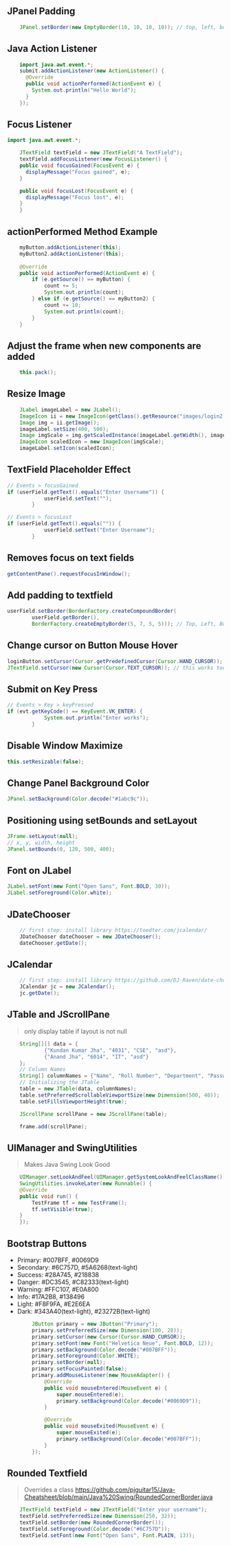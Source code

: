 ## JPanel Padding

```java
    JPanel.setBorder(new EmptyBorder(10, 10, 10, 10)); // top, left, bottom, right   
```

## Java Action Listener

```java
    import java.awt.event.*;
    submit.addActionListener(new ActionListener() {
      @Override
      public void actionPerformed(ActionEvent e) {
        System.out.println("Hello World");
      }
    });
```

## Focus Listener

```java
import java.awt.event.*;

    JTextField textField = new JTextField("A TextField");
    textField.addFocusListener(new FocusListener() {
    public void focusGained(FocusEvent e) {
      displayMessage("Focus gained", e);
    }

    public void focusLost(FocusEvent e) {
      displayMessage("Focus lost", e);
    }  
    }
```

## actionPerformed Method Example

```java
    myButton.addActionListener(this);
    myButton2.addActionListener(this);
    
    @Override
    public void actionPerformed(ActionEvent e) {
        if (e.getSource() == myButton) {
            count += 5;
            System.out.println(count);
        } else if (e.getSource() == myButton2) {
            count += 10;
            System.out.println(count);
        }
    }      
```

## Adjust the frame when new components are added

```java
    this.pack();   
```

## Resize Image

```java
    JLabel imageLabel = new JLabel();
    ImageIcon ii = new ImageIcon(getClass().getResource("images/login2.jpg")); // get img url
    Image img = ii.getImage();
    imageLabel.setSize(400, 500);
    Image imgScale = img.getScaledInstance(imageLabel.getWidth(), imageLabel.getHeight(), Image.SCALE_SMOOTH);
    ImageIcon scaledIcon = new ImageIcon(imgScale);
    imageLabel.setIcon(scaledIcon);
```

## TextField Placeholder Effect

```java
// Events > focusGained
if (userField.getText().equals("Enter Username")) {
            userField.setText("");
        }

// Events > focusLost
if (userField.getText().equals("")) {
            userField.setText("Enter Username");
        }
```

## Removes focus on text fields

```java
getContentPane().requestFocusInWindow();
```

## Add padding to textfield

```java
userField.setBorder(BorderFactory.createCompoundBorder(
        userField.getBorder(),
        BorderFactory.createEmptyBorder(5, 7, 5, 5))); // Top, Left, Bottom, Right
```

## Change cursor on Button Mouse Hover

```java
loginButton.setCursor(Cursor.getPredefinedCursor(Cursor.HAND_CURSOR)); // loginButton is variable
JTextField.setCursor(new Cursor(Cursor.TEXT_CURSOR)); // this works too
```

## Submit on Key Press

```java
// Events > Key > keyPressed
if (evt.getKeyCode() == KeyEvent.VK_ENTER) {
            System.out.println("Enter works");
        }
```

## Disable Window Maximize

```java
this.setResizable(false);
```

## Change Panel Background Color

```java
JPanel.setBackground(Color.decode("#1abc9c"));
```

## Positioning using setBounds and setLayout

```java
JFrame.setLayout(null);
// x, y, width, height
JPanel.setBounds(0, 120, 500, 400);
```

## Font on JLabel
```java
JLabel.setFont(new Font("Open Sans", Font.BOLD, 30));
JLabel.setForeground(Color.white);
```

## JDateChooser

```java
    // first step: install library https://toedter.com/jcalendar/
    JDateChooser dateChooser = new JDateChooser();
    dateChooser.getDate();
```

## JCalendar

```java
    // first step: install library https://github.com/DJ-Raven/date-chooser
    JCalendar jc = new JCalendar();
    jc.getDate();
```

## JTable and JScrollPane
> only display table if layout is not null
```java
    String[][] data = {
            {"Kundan Kumar Jha", "4031", "CSE", "asd"},
            {"Anand Jha", "6014", "IT", "asd"}
    };
    // Column Names
    String[] columnNames = {"Name", "Roll Number", "Department", "Password"};
    // Initializing the JTable
    table = new JTable(data, columnNames);
    table.setPreferredScrollableViewportSize(new Dimension(500, 40));
    table.setFillsViewportHeight(true);

    JScrollPane scrollPane = new JScrollPane(table);

    frame.add(scrollPane);
```

## UIManager and SwingUtilities
> Makes Java Swing Look Good
```java
    UIManager.setLookAndFeel(UIManager.getSystemLookAndFeelClassName());
    SwingUtilities.invokeLater(new Runnable() {
    @Override
    public void run() {
        TestFrame tf = new TestFrame();
        tf.setVisible(true);
    }
    });
```

## Bootstrap Buttons
* Primary: #007BFF, #0069D9
* Secondary: #6C757D, #5A6268(text-light)
* Success: #28A745, #218838
* Danger: #DC3545, #C82333(text-light)
* Warning: #FFC107, #E0A800
* Info: #17A2B8, #138496
* Light: #F8F9FA, #E2E6EA
* Dark: #343A40(text-light), #23272B(text-light)
```java        
        JButton primary = new JButton("Primary");
        primary.setPreferredSize(new Dimension(100, 28));
        primary.setCursor(new Cursor(Cursor.HAND_CURSOR));
        primary.setFont(new Font("Helvetica Neue", Font.BOLD, 12));
        primary.setBackground(Color.decode("#007BFF"));
        primary.setForeground(Color.WHITE);
        primary.setBorder(null);
        primary.setFocusPainted(false);
        primary.addMouseListener(new MouseAdapter() {
            @Override
            public void mouseEntered(MouseEvent e) {
                super.mouseEntered(e);
                primary.setBackground(Color.decode("#0069D9"));
            }

            @Override
            public void mouseExited(MouseEvent e) {
                super.mouseExited(e);
                primary.setBackground(Color.decode("#007BFF"));
            }
        });
```

## Rounded Textfield
> Overrides a class https://github.com/pjguitar15/Java-Cheatsheet/blob/main/Java%20Swing/RoundedCornerBorder.java
```java
    JTextField textField = new JTextField("Enter your username");
    textField.setPreferredSize(new Dimension(250, 32));
    textField.setBorder(new RoundedCornerBorder());
    textField.setForeground(Color.decode("#6C757D"));
    textField.setFont(new Font("Open Sans", Font.PLAIN, 13));
```
